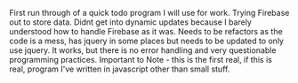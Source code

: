 First run through of a quick todo program I will use for work. Trying Firebase out to store data.
Didnt get into dynamic updates because I barely understood how to handle Firebase as it was.
Needs to be refactors as the code is a mess, has jquery in some places but needs to be updated to only use jquery.
It works, but there is no error handling and very questionable programming practices.
Important to Note - this is the first real, if this is real, program I've written in javascript other than small stuff.
